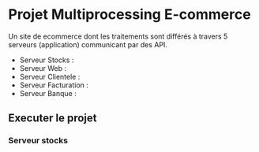 # Projet Multiprocessing E-commerce

Un site de ecommerce dont les traitements sont différés à travers 5 serveurs (application) communicant par 
des API.
 - Serveur Stocks : 
 - Serveur Web : 
 - Serveur Clientele :
 - Serveur Facturation :
 - Serveur Banque : 

## Executer le projet
  ### Serveur stocks 
